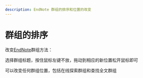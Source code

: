 ```yaml
---
description: EndNote 群组的排序和位置的改变
---
```


# 群组的排序

改变[EndNote](http://www.howsci.com/tag/endnote/)群组方法：

选择群组标题，按住鼠标左键不放，拖动到相应的新位置松开鼠标即可

可以改变任何群组位置，包括在线探索群组和查找全文群组

